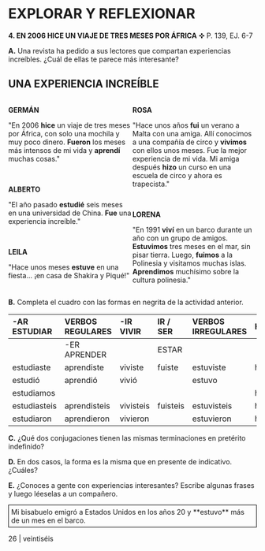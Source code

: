 # EXPLORAR Y REFLEXIONAR

**4. EN 2006 HICE UN VIAJE DE TRES MESES POR ÁFRICA** ✜ P. 139, EJ. 6-7

**A.** Una revista ha pedido a sus lectores que compartan experiencias increíbles. ¿Cuál de ellas te parece más interesante?

## UNA EXPERIENCIA INCREÍBLE

<div style="display: flex;">
<div style="flex: 1;">

**GERMÁN**

"En 2006 **hice** un viaje de tres meses por África, con solo una mochila y muy poco dinero. **Fueron** los meses más intensos de mi vida y **aprendí** muchas cosas."

<br>

**ALBERTO**

"El año pasado **estudié** seis meses en una universidad de China. **Fue** una experiencia increíble."

<br>

**LEILA**

"Hace unos meses **estuve** en una fiesta... ¡en casa de Shakira y Piqué!"

</div>

<div style="flex: 1;">

**ROSA**

"Hace unos años **fui** un verano a Malta con una amiga. Allí conocimos a una compañía de circo y **vivimos** con ellos unos meses. Fue la mejor experiencia de mi vida. Mi amiga después **hizo** un curso en una escuela de circo y ahora es trapecista."

<br>

**LORENA**

"En 1991 **viví** en un barco durante un año con un grupo de amigos. **Estuvimos** tres meses en el mar, sin pisar tierra. Luego, **fuimos** a la Polinesia y visitamos muchas islas. **Aprendimos** muchísimo sobre la cultura polinesia."
</div>

</div>

**B.** Completa el cuadro con las formas en negrita de la actividad anterior.

| -AR ESTUDIAR | VERBOS REGULARES  | -IR VIVIR | IR / SER     | VERBOS IRREGULARES | HACER   |
| :------------ | :-------------- | :-------- | :----------- | :----------------- | :------ |
|              | -ER APRENDER     |           | ESTAR         |                    |        |
| estudiaste    | aprendiste      | viviste   | fuiste       | estuviste          | hiciste |
| estudió       | aprendió        | vivió     |              | estuvo             |        |
| estudiamos    |                 |           |              |                    | hicimos |
| estudiasteis  | aprendisteis    | vivisteis | fuisteis    | estuvisteis        | hicisteis |
| estudiaron    | aprendieron     | vivieron  |              | estuvieron         | hicieron|

**C.** ¿Qué dos conjugaciones tienen las mismas terminaciones en pretérito indefinido?

**D.** En dos casos, la forma es la misma que en presente de indicativo. ¿Cuáles?

**E.** ¿Conoces a gente con experiencias interesantes? Escribe algunas frases y luego léeselas a un compañero.

<div style="border: 1px solid black; padding: 5px; display: inline-block;">
Mi bisabuelo emigró a Estados Unidos en los años 20 y **estuvo** más de un mes en el barco.
</div>

26 | veintiséis